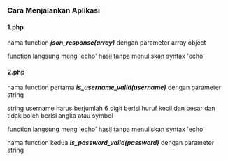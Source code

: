 <h3>Cara Menjalankan Aplikasi</h3>

<h4>1.php</h4>

nama function <b><i>json_response(array)</b></i> dengan parameter array object

function langsung meng 'echo' hasil tanpa menuliskan syntax 'echo'

<h4>2.php</h4>

nama function pertama <b><i>is_username_valid(username)</i></b> dengan parameter string

string username harus berjumlah 6 digit berisi huruf kecil dan besar dan tidak boleh berisi angka atau symbol

function langsung meng 'echo' hasil tanpa menuliskan syntax 'echo'

nama function kedua <b><i>is_password_valid(password)</b></i> dengan parameter string 

